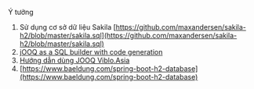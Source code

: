 Ý tưởng




1. Sử dụng cơ sở dữ liệu Sakila [https://github.com/maxandersen/sakila-h2/blob/master/sakila.sql](https://github.com/maxandersen/sakila-h2/blob/master/sakila.sql)
2. [jOOQ as a SQL builder with code generation](https://www.jooq.org/)
3. [Hướng dẫn dùng JOOQ Viblo.Asia](https://viblo.asia/p/viet-sql-trong-java-voi-jooq-AQrMJb44M40E)
4. [https://www.baeldung.com/spring-boot-h2-database](https://www.baeldung.com/spring-boot-h2-database)